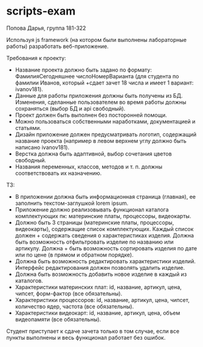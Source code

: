 # scripts-exam
Попова Дарья, группа 181-322

Используя js framework (на котором были выполнены лабораторные работы) разработать веб-приложение.

Требования к проекту:
+ Название проекта должно быть задано по формату: ФамилияСегодняшнее числоНомерВарианта (для студента по фамилии Иванов, который +сдает зачет 18 числа и имеет 1 вариант: ivanov181).
+ Данные для работы приложения должны быть получены из БД. Изменения, сделанные пользователем во время работы должны сохраняться (выбор БД и api свободный).
+ Проект должен быть выполнен без посторонней помощи.
+ Можно пользоваться собственными наработками, документацией и статьями.
+ Дизайн приложение должен предусматривать логотип, содержащий название проекта (например в левом верхнем углу должно быть написано ivanov181). 
+ Верстка должна быть адаптивной, выбор сочетания цветов свободный.
+ Названия переменных, классов, методов и т. п. должны соответствовать их назначению.

ТЗ:
+ В приложении должна быть информационная страница (главная), ее заполнить текстом-заглушкой lorem ipsum.
+ Приложение должно реализовывать функционал каталога комплектующих пк: материнские платы, процессоры, видеокарты. 
+ Должно быть 3 страницы (материнские платы, процессоры, видеокарты), содержащие список комплектующих. Каждый список должен + содержать сведения о характеристиках изделия. Должна быть возможность отфильтровать изделие по названию или артикулу. Должна + быть возможность сортировать изделия по дате или по цене (в прямом и обратном порядке).
+ Должна быть возможность редактировать характеристики изделий. Интерфейс редактирования должен позволять удалить изделие.
+ Должна быть возможность добавить новое изделие в каждый из каталогов.
+ Характеристики материнских плат: id, название, артикул, цена, чипсет, форм-фактор (все обязательны).
+ Характеристики процессоров: id, название, артикул, цена, чипсет, количество ядер, частота (все обязательны).
+ Характеристики видеокарт: id, название, артикул, цена, объем видеопамяти (все обязательны).

Студент приступает к сдаче зачета только в том случае, если все пункты выполнены и весь функционал работает без ошибок.
